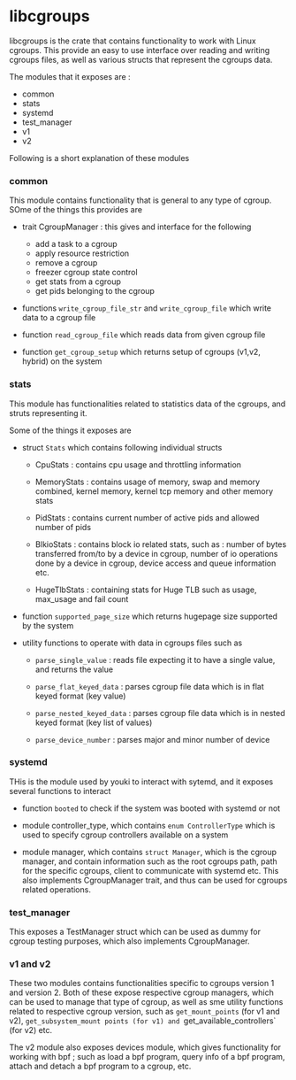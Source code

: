 # libcgroups

libcgroups is the crate that contains functionality to work with Linux cgroups. This provide an easy to use interface over reading and writing cgroups files, as well as various structs that represent the cgroups data.

The modules that it exposes are :

- common
- stats
- systemd
- test_manager
- v1
- v2

Following is a short explanation of these modules

### common

This module contains functionality that is general to any type of cgroup. SOme of the things this provides are

- trait CgroupManager : this gives and interface for the following

  - add a task to a cgroup
  - apply resource restriction
  - remove a cgroup
  - freezer cgroup state control
  - get stats from a cgroup
  - get pids belonging to the cgroup

- functions `write_cgroup_file_str` and `write_cgroup_file` which write data to a cgroup file
- function `read_cgroup_file` which reads data from given cgroup file
- function `get_cgroup_setup` which returns setup of cgroups (v1,v2, hybrid) on the system

### stats

This module has functionalities related to statistics data of the cgroups, and struts representing it.

Some of the things it exposes are

- struct `Stats` which contains following individual structs

  - CpuStats : contains cpu usage and throttling information

  - MemoryStats : contains usage of memory, swap and memory combined, kernel memory, kernel tcp memory and other memory stats

  - PidStats : contains current number of active pids and allowed number of pids

  - BlkioStats : contains block io related stats, such as : number of bytes transferred from/to by a device in cgroup, number of io operations done by a device in cgroup, device access and queue information etc.

  - HugeTlbStats : containing stats for Huge TLB such as usage, max_usage and fail count

- function `supported_page_size` which returns hugepage size supported by the system

- utility functions to operate with data in cgroups files such as

  - `parse_single_value` : reads file expecting it to have a single value, and returns the value

  - `parse_flat_keyed_data` : parses cgroup file data which is in flat keyed format (key value)

  - `parse_nested_keyed_data` : parses cgroup file data which is in nested keyed format (key list of values)

  - `parse_device_number` : parses major and minor number of device

### systemd

THis is the module used by youki to interact with sytemd, and it exposes several functions to interact

- function `booted` to check if the system was booted with systemd or not

- module controller_type, which contains `enum ControllerType` which is used to specify cgroup controllers available on a system

- module manager, which contains `struct Manager`, which is the cgroup manager, and contain information such as the root cgroups path, path for the specific cgroups, client to communicate with systemd etc. This also implements CgroupManager trait, and thus can be used for cgroups related operations.

### test_manager

This exposes a TestManager struct which can be used as dummy for cgroup testing purposes, which also implements CgroupManager.

### v1 and v2

These two modules contains functionalities specific to cgroups version 1 and version 2. Both of these expose respective cgroup managers, which can be used to manage that type of cgroup, as well as sme utility functions related to respective cgroup version, such as `get_mount_points` (for v1 and v2), `get_subsystem_mount points (for v1) and `get_available_controllers` (for v2) etc.

The v2 module also exposes devices module, which gives functionality for working with bpf ; such as load a bpf program, query info of a bpf program, attach and detach a bpf program to a cgroup, etc.

